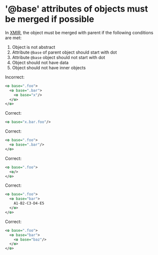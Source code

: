 # '@base' attributes of objects must be merged if possible

In [XMIR], the object must be merged with parent if the following
conditions are met:

1. Object is not abstract
2. Attribute `@base` of parent object should start with dot
3. Attribute `@base` object should not start with dot
4. Object should not have data
5. Object should not have inner objects

Incorrect:

```xml
<o base=".foo">
  <o base=".bar">
    <o base="x"/>
  </o>
</o>
```

Correct:

```xml
<o base="x.bar.foo"/>
```

Correct:

```xml
<o base=".foo">
  <o base=".bar"/>
</o>
```

Correct:

```xml
<o base=".foo">
  <o/>
</o>
```

Correct:

```xml
<o base=".foo">
  <o base="bar">
    A1-B2-C3-D4-E5
  </o>
</o>
```

Correct:

```xml
<o base=".foo">
  <o base="bar">
    <o base="baz"/>
  </o>
</o>
```

[XMIR]: https://news.eolang.org/2022-11-25-xmir-guide.html

